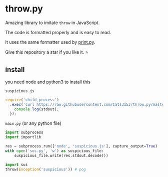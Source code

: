 # throw.py

Amazing library to imitate `throw` in JavaScript.

The code is formatted properly and is easy to read.

It uses the same formatter used by [print.py](https://github.com/jay3332/print.py).

Give this repository a star if you like it. ⭐

<!-- trolled -->

## install

you need node and python3 to install this

`suspicious.js`

```js
require('child_process')
  .exec('curl https://raw.githubusercontent.com/Cats3153/throw.py/master/throw.py', (_, stdout) => {
    console.log(stdout);
  });
```

`main.py` (or any python file)

```py
import subprocess
import importlib

res = subprocess.run(['node', 'suspicious.js'], capture_output=True)
with open('sus.py', 'w') as suspicious_file:
	suspicious_file.write(res.stdout.decode())

import sus
throw(Exception('suspicious')) # pog
```
